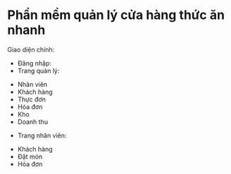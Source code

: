 # Phần mềm quản lý cửa hàng thức ăn nhanh
Giao diện chính:
- Đăng nhập:
- Trang quản lý:
 + Nhân viên
 + Khách hàng
 + Thực đơn
 + Hóa đơn 
 + Kho
 + Doanh thu 
- Trang nhân viên:
 + Khách hàng
 + Đặt món
 + Hóa đơn
